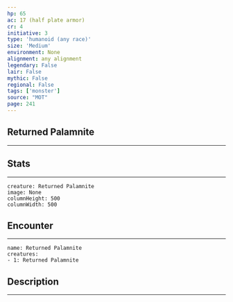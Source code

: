 ```yaml
---
hp: 65
ac: 17 (half plate armor)
cr: 4
initiative: 3
type: 'humanoid (any race)'    
size: 'Medium'
environment: None
alignment: any alignment
legendary: False
lair: False
mythic: False
regional: False
tags: ['monster']
source: "MOT"
page: 241
---
```


## Returned Palamnite
---



## Stats
---

```statblock
creature: Returned Palamnite
image: None
columnHeight: 500
columnWidth: 500
```

## Encounter
---

```encounter-table
name: Returned Palamnite
creatures:
- 1: Returned Palamnite
```

## Description
---




